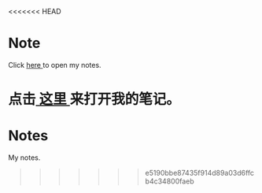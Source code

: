 <<<<<<< HEAD
# Note
Click 
<a href="https://vick-wan.github.io/Note/site/" target="_blank" rel="noopener noreferrer">
    here
</a>
to open my notes.

点击<a href="https://vick-wan.github.io/Note/site/" target="_blank" rel="noopener noreferrer">
    这里
</a>来打开我的笔记。
=======
# Notes
My notes.
>>>>>>> e5190bbe87435f914d89a03d6ffcb4c34800faeb
